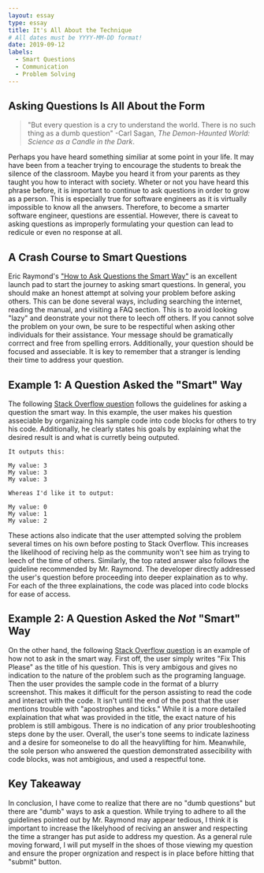 ```yaml
---
layout: essay
type: essay
title: It's All About the Technique
# All dates must be YYYY-MM-DD format!
date: 2019-09-12
labels:
  - Smart Questions
  - Communication
  - Problem Solving
---
```


## Asking Questions Is All About the Form

> "But every question is a cry to understand the world. There is no such thing as a dumb question"
> -Carl Sagan, _The Demon-Haunted World: Science as a Candle in the Dark_.

Perhaps you have heard something similiar at some point in your life. It may have been from a teacher trying to encourage the students to break the silence of the classroom. Maybe you heard it from your parents as they taught you how to interact with society. Wheter or not you have heard this phrase before, it is important to continue to ask questions in order to grow as a person. This is especially true for software engineers as it is virtually impossible to know all the anwsers. Therefore, to become a smarter software engineer, questions are essential. However, there is caveat to asking questions as improperly formulating your question can lead to redicule or even no response at all.

## A Crash Course to Smart Questions

Eric Raymond's ["How to Ask Questions the Smart Way"](http://www.catb.org/esr/faqs/smart-questions.html) is an excellent launch pad to start the journey to asking smart questions. In general, you should make an honest attempt at solving your problem before asking others. This can be done several ways, including searching the internet, reading the manual, and visiting a FAQ section. This is to avoid looking "lazy" and deonstrate your not there to leech off others. If you cannot solve the problem on your own, be sure to be respectiful when asking other individuals for their assistance. Your message should be gramatically corrrect and free from spelling errors. Additionally, your question should be focused and asseciable. It is key to remember that a stranger is lending their time to address your question.

## Example 1: A Question Asked the "Smart" Way

The following [Stack Overflow question](https://stackoverflow.com/questions/750486/javascript-closure-inside-loops-simple-practical-example) follows the guidelines for asking a question the smart way. In this example, the user makes his question asseciable by organizaing his sample code into code blocks for others to try his code. Additionally, he clearly states his goals by explaining what the desired result is and what is curretly being outputed.

```
It outputs this:

My value: 3
My value: 3
My value: 3

Whereas I'd like it to output:

My value: 0
My value: 1
My value: 2
```

These actions also indicate that the user attempted solving the problem several times on his own before posting to Stack Overflow. This increases the likelihood of reciving help as the community won't see him as trying to leech of the time of others. Similarly, the top rated answer also follows the guideline recommended by Mr. Raymond. The developer directly addressed the user's question before proceeding into deeper explaination as to why. For each of the three explainations, the code was placed into code blocks for ease of access.

## Example 2: A Question Asked the _Not_ "Smart" Way

On the other hand, the following [Stack Overflow question](https://stackoverflow.com/questions/39812613/fix-this-please) is an example of how not to ask in the smart way. First off, the user simply writes "Fix This Please" as the title of his question. This is very ambigous and gives no indication to the nature of the problem such as the programing language. Then the user provides the sample code in the format of a blurry screenshot. This makes it difficult for the person assisting to read the code and interact with the code. It isn't until the end of the post that the user mentions trouble with "apostrophes and ticks." While it is a more detailed explaination that what was provided in the title, the exact nature of his problem is still ambigous. There is no indication of any prior troubleshooting steps done by the user. Overall, the user's tone seems to indicate laziness and a desire for someonelse to do all the heavylifting for him. Meanwhile, the sole person who answered the question demonstrated assecibility with code blocks, was not ambigious, and used a respectful tone.

## Key Takeaway

In conclusion, I have come to realize that there are no "dumb questions" but there are "dumb" ways to ask a question. While trying to adhere to all the guidelines pointed out by Mr. Raymond may appear tedious, I think it is important to increase the likelyhood of reciving an answer and respecting the time a stranger has put aside to address my question. As a general rule moving forward, I will put myself in the shoes of those viewing my question and ensure the proper orgnization and respect is in place before hitting that "submit" button.